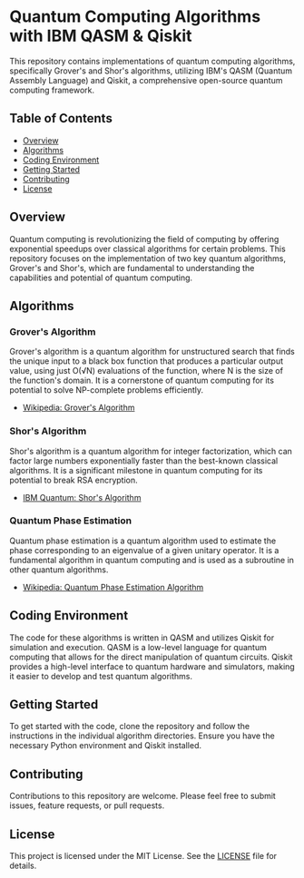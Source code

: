 # Quantum Computing Algorithms with IBM QASM & Qiskit

This repository contains implementations of quantum computing algorithms, specifically Grover's and Shor's algorithms, utilizing IBM's QASM (Quantum Assembly Language) and Qiskit, a comprehensive open-source quantum computing framework.

## Table of Contents

- [Overview](#overview)
- [Algorithms](#algorithms)
- [Coding Environment](#coding-environment)
- [Getting Started](#getting-started)
- [Contributing](#contributing)
- [License](#license)

## Overview

Quantum computing is revolutionizing the field of computing by offering exponential speedups over classical algorithms for certain problems. This repository focuses on the implementation of two key quantum algorithms, Grover's and Shor's, which are fundamental to understanding the capabilities and potential of quantum computing.

## Algorithms

### Grover's Algorithm

Grover's algorithm is a quantum algorithm for unstructured search that finds the unique input to a black box function that produces a particular output value, using just O(√N) evaluations of the function, where N is the size of the function's domain. It is a cornerstone of quantum computing for its potential to solve NP-complete problems efficiently.

- [Wikipedia: Grover's Algorithm](https://en.wikipedia.org/wiki/Grover%27s_algorithm#Applications)

### Shor's Algorithm

Shor's algorithm is a quantum algorithm for integer factorization, which can factor large numbers exponentially faster than the best-known classical algorithms. It is a significant milestone in quantum computing for its potential to break RSA encryption.

- [IBM Quantum: Shor's Algorithm](https://quantum-computing.ibm.com/composer/docs/iqx/guide/shors-algorithm)

### Quantum Phase Estimation

Quantum phase estimation is a quantum algorithm used to estimate the phase corresponding to an eigenvalue of a given unitary operator. It is a fundamental algorithm in quantum computing and is used as a subroutine in other quantum algorithms.

- [Wikipedia: Quantum Phase Estimation Algorithm](https://en.wikipedia.org/wiki/Quantum_phase_estimation_algorithm)

## Coding Environment

The code for these algorithms is written in QASM and utilizes Qiskit for simulation and execution. QASM is a low-level language for quantum computing that allows for the direct manipulation of quantum circuits. Qiskit provides a high-level interface to quantum hardware and simulators, making it easier to develop and test quantum algorithms.

## Getting Started

To get started with the code, clone the repository and follow the instructions in the individual algorithm directories. Ensure you have the necessary Python environment and Qiskit installed.

## Contributing

Contributions to this repository are welcome. Please feel free to submit issues, feature requests, or pull requests.

## License

This project is licensed under the MIT License. See the [LICENSE](LICENSE) file for details.
